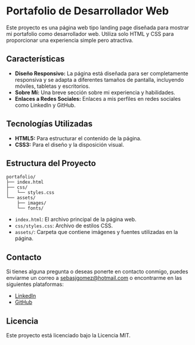 # Portafolio de Desarrollador Web

Este proyecto es una página web tipo landing page diseñada para mostrar mi portafolio como desarrollador web. Utiliza solo HTML y CSS para proporcionar una experiencia simple pero atractiva.

## Características

- **Diseño Responsivo:** La página está diseñada para ser completamente responsiva y se adapta a diferentes tamaños de pantalla, incluyendo móviles, tabletas y escritorios.
- **Sobre Mí:** Una breve sección sobre mi experiencia y habilidades.
- **Enlaces a Redes Sociales:** Enlaces a mis perfiles en redes sociales como LinkedIn y GitHub.

## Tecnologías Utilizadas

- **HTML5:** Para estructurar el contenido de la página.
- **CSS3:** Para el diseño y la disposición visual.

## Estructura del Proyecto
```
portafolio/
├── index.html
├── css/
│   └── styles.css
└── assets/
    ├── images/
    └── fonts/
```

- `index.html`: El archivo principal de la página web.
- `css/styles.css`: Archivo de estilos CSS.
- `assets/`: Carpeta que contiene imágenes y fuentes utilizadas en la página.

## Contacto
Si tienes alguna pregunta o deseas ponerte en contacto conmigo, puedes enviarme un correo a sebasjgomez@hotmail.com o encontrarme en las siguientes plataformas:

- [LinkedIn](https://www.linkedin.com/in/sandreiv)
- [GitHub](https://github.com/sandreiv)

## Licencia
Este proyecto está licenciado bajo la Licencia MIT.
